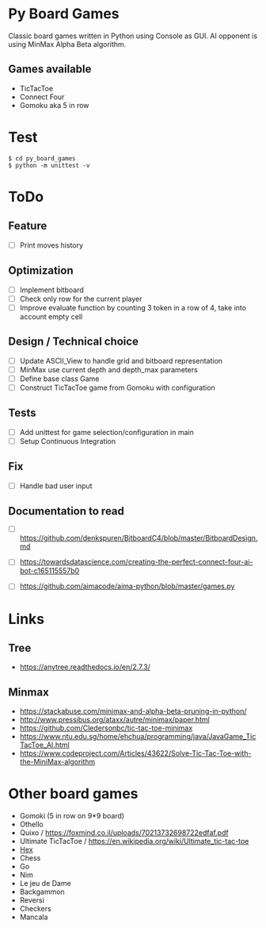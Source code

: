 # Py Board Games

Classic board games written in Python using Console as GUI.
AI opponent is using MinMax Alpha Beta algorithm.

## Games available

- TicTacToe
- Connect Four
- Gomoku aka 5 in row

# Test

    $ cd py_board_games
    $ python -m unittest -v
    
# ToDo
## Feature
- [ ] Print moves history

## Optimization

- [ ] Implement bitboard
- [ ] Check only row for the current player
- [ ] Improve evaluate function by counting 3 token in a row of 4, take into account empty cell

## Design / Technical choice
- [ ] Update ASCII_View to handle grid and bitboard representation
- [ ] MinMax use current depth and depth_max parameters
- [ ] Define base class Game
- [ ] Construct TicTacToe game from Gomoku with configuration

## Tests
- [ ] Add unittest for game selection/configuration in main
- [ ] Setup Continuous Integration

## Fix
- [ ] Handle bad user input

## Documentation to read
- [ ] https://github.com/denkspuren/BitboardC4/blob/master/BitboardDesign.md
- [ ] https://towardsdatascience.com/creating-the-perfect-connect-four-ai-bot-c165115557b0
- [ ] https://github.com/aimacode/aima-python/blob/master/games.py


# Links

## Tree

* https://anytree.readthedocs.io/en/2.7.3/

## Minmax

* https://stackabuse.com/minimax-and-alpha-beta-pruning-in-python/
* http://www.pressibus.org/ataxx/autre/minimax/paper.html
* https://github.com/Cledersonbc/tic-tac-toe-minimax
* https://www.ntu.edu.sg/home/ehchua/programming/java/JavaGame_TicTacToe_AI.html
* https://www.codeproject.com/Articles/43622/Solve-Tic-Tac-Toe-with-the-MiniMax-algorithm

# Other board games

* Gomoki (5 in row on 9*9 board)
* Othello
* Quixo / https://foxmind.co.il/uploads/70213732698722edfaf.pdf
* Ultimate TicTacToe / https://en.wikipedia.org/wiki/Ultimate_tic-tac-toe
* [Hex](https://fr.wikipedia.org/wiki/Hex)
* Chess
* Go
* Nim
* Le jeu de Dame
* Backgammon
* Reversi
* Checkers
* Mancala
